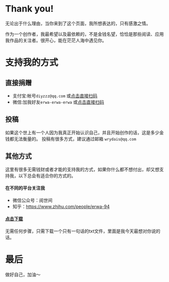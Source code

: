 # Thank you!
无论出于什么理由，当你来到了这个页面，我所想表达的，只有感激之情。

作为一个创作者，我最希望以及最依赖的，不是金钱名望，恰恰是那些阅读、应用我作品的关注者。很开心，能在茫茫人海中遇见你。

# 支持我的方式
## 直接捐赠
* 支付宝:帐号`diyzzz@qq.com` 或[点击直接扫码](https://i.loli.net/2020/02/25/5je7AKL1kFIQXDf.jpg)
* 微信:加我好友`erwa-erwa-erwa` 或[点击直接扫码](https://i.loli.net/2020/02/25/SmxOLDgUz3nZfYi.jpg)
## 投稿
如果这个世上有一个人因为我真正开始认识自己，并且开始创作的话，这是多少金钱都无法衡量的。
投稿有很多方式，建议通过邮箱 `wrydais@qq.com`
## 其他方式
这里有很多无需钱财或者才能的支持我的方式，如果你什么都不想付出，却又想支持我，以下总会有适合你的方式的。
#### 在不同的平台关注我
* 微信公众号：阅世间
* 知乎：https://www.zhihu.com/people/erwa-94
#### [点击下载](https://sn9.us/file/24032223-424198334)
无需任何步骤，只需下载一个只有一句话的txt文件，里面是我今天最想对你说的话。

# 最后
做好自己，加油～
